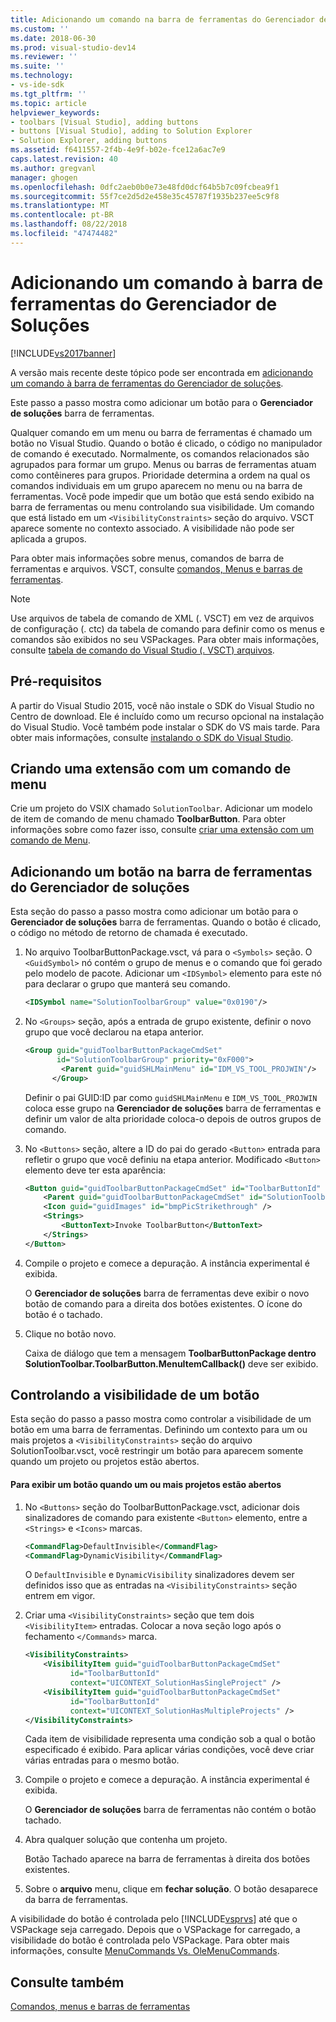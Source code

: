 ```yaml
---
title: Adicionando um comando na barra de ferramentas do Gerenciador de soluções | Microsoft Docs
ms.custom: ''
ms.date: 2018-06-30
ms.prod: visual-studio-dev14
ms.reviewer: ''
ms.suite: ''
ms.technology:
- vs-ide-sdk
ms.tgt_pltfrm: ''
ms.topic: article
helpviewer_keywords:
- toolbars [Visual Studio], adding buttons
- buttons [Visual Studio], adding to Solution Explorer
- Solution Explorer, adding buttons
ms.assetid: f6411557-2f4b-4e9f-b02e-fce12a6ac7e9
caps.latest.revision: 40
ms.author: gregvanl
manager: ghogen
ms.openlocfilehash: 0dfc2aeb0b0e73e48fd0dcf64b5b7c09fcbea9f1
ms.sourcegitcommit: 55f7ce2d5d2e458e35c45787f1935b237ee5c9f8
ms.translationtype: MT
ms.contentlocale: pt-BR
ms.lasthandoff: 08/22/2018
ms.locfileid: "47474482"
---
```

# <a name="adding-a-command-to-the-solution-explorer-toolbar"></a>Adicionando um comando à barra de ferramentas do Gerenciador de Soluções
[!INCLUDE[vs2017banner](../includes/vs2017banner.md)]

A versão mais recente deste tópico pode ser encontrada em [adicionando um comando à barra de ferramentas do Gerenciador de soluções](https://docs.microsoft.com/visualstudio/extensibility/adding-a-command-to-the-solution-explorer-toolbar).  
  
Este passo a passo mostra como adicionar um botão para o **Gerenciador de soluções** barra de ferramentas.  
  
 Qualquer comando em um menu ou barra de ferramentas é chamado um botão no Visual Studio. Quando o botão é clicado, o código no manipulador de comando é executado. Normalmente, os comandos relacionados são agrupados para formar um grupo. Menus ou barras de ferramentas atuam como contêineres para grupos. Prioridade determina a ordem na qual os comandos individuais em um grupo aparecem no menu ou na barra de ferramentas. Você pode impedir que um botão que está sendo exibido na barra de ferramentas ou menu controlando sua visibilidade. Um comando que está listado em um `<VisibilityConstraints>` seção do arquivo. VSCT aparece somente no contexto associado. A visibilidade não pode ser aplicada a grupos.  
  
 Para obter mais informações sobre menus, comandos de barra de ferramentas e arquivos. VSCT, consulte [comandos, Menus e barras de ferramentas](../extensibility/internals/commands-menus-and-toolbars.md).  
  
> [!NOTE]
>  Use arquivos de tabela de comando de XML (. VSCT) em vez de arquivos de configuração (. ctc) da tabela de comando para definir como os menus e comandos são exibidos no seu VSPackages. Para obter mais informações, consulte [tabela de comando do Visual Studio (. VSCT) arquivos](../extensibility/internals/visual-studio-command-table-dot-vsct-files.md).  
  
## <a name="prerequisites"></a>Pré-requisitos  
 A partir do Visual Studio 2015, você não instale o SDK do Visual Studio no Centro de download. Ele é incluído como um recurso opcional na instalação do Visual Studio. Você também pode instalar o SDK do VS mais tarde. Para obter mais informações, consulte [instalando o SDK do Visual Studio](../extensibility/installing-the-visual-studio-sdk.md).  
  
## <a name="creating-an-extension-with-a-menu-command"></a>Criando uma extensão com um comando de menu  
 Crie um projeto do VSIX chamado `SolutionToolbar`. Adicionar um modelo de item de comando de menu chamado **ToolbarButton**. Para obter informações sobre como fazer isso, consulte [criar uma extensão com um comando de Menu](../extensibility/creating-an-extension-with-a-menu-command.md).  
  
## <a name="adding-a-button-to-the-solution-explorer-toolbar"></a>Adicionando um botão na barra de ferramentas do Gerenciador de soluções  
 Esta seção do passo a passo mostra como adicionar um botão para o **Gerenciador de soluções** barra de ferramentas. Quando o botão é clicado, o código no método de retorno de chamada é executado.  
  
1.  No arquivo ToolbarButtonPackage.vsct, vá para o `<Symbols>` seção. O `<GuidSymbol>` nó contém o grupo de menus e o comando que foi gerado pelo modelo de pacote. Adicionar um `<IDSymbol>` elemento para este nó para declarar o grupo que manterá seu comando.  
  
    ```xml  
    <IDSymbol name="SolutionToolbarGroup" value="0x0190"/>  
    ```  
  
2.  No `<Groups>` seção, após a entrada de grupo existente, definir o novo grupo que você declarou na etapa anterior.  
  
    ```xml  
    <Group guid="guidToolbarButtonPackageCmdSet"  
           id="SolutionToolbarGroup" priority="0xF000">  
            <Parent guid="guidSHLMainMenu" id="IDM_VS_TOOL_PROJWIN"/>  
          </Group>  
    ```  
  
     Definir o pai GUID:ID par como `guidSHLMainMenu` e `IDM_VS_TOOL_PROJWIN` coloca esse grupo na **Gerenciador de soluções** barra de ferramentas e definir um valor de alta prioridade coloca-o depois de outros grupos de comando.  
  
3.  No `<Buttons>` seção, altere a ID do pai do gerado `<Button>` entrada para refletir o grupo que você definiu na etapa anterior. Modificado `<Button>` elemento deve ter esta aparência:  
  
    ```xml  
    <Button guid="guidToolbarButtonPackageCmdSet" id="ToolbarButtonId" priority="0x0100" type="Button">  
        <Parent guid="guidToolbarButtonPackageCmdSet" id="SolutionToolbarGroup" />  
        <Icon guid="guidImages" id="bmpPicStrikethrough" />  
        <Strings>  
            <ButtonText>Invoke ToolbarButton</ButtonText>  
        </Strings>  
    </Button>  
    ```  
  
4.  Compile o projeto e comece a depuração. A instância experimental é exibida.  
  
     O **Gerenciador de soluções** barra de ferramentas deve exibir o novo botão de comando para a direita dos botões existentes. O ícone do botão é o tachado.  
  
5.  Clique no botão novo.  
  
     Caixa de diálogo que tem a mensagem **ToolbarButtonPackage dentro SolutionToolbar.ToolbarButton.MenuItemCallback()** deve ser exibido.  
  
## <a name="controlling-the-visibility-of-a-button"></a>Controlando a visibilidade de um botão  
 Esta seção do passo a passo mostra como controlar a visibilidade de um botão em uma barra de ferramentas. Definindo um contexto para um ou mais projetos a `<VisibilityConstraints>` seção do arquivo SolutionToolbar.vsct, você restringir um botão para aparecem somente quando um projeto ou projetos estão abertos.  
  
#### <a name="to-display-a-button-when-one-or-more-projects-are-open"></a>Para exibir um botão quando um ou mais projetos estão abertos  
  
1.  No `<Buttons>` seção do ToolbarButtonPackage.vsct, adicionar dois sinalizadores de comando para existente `<Button>` elemento, entre a `<Strings>` e `<Icons>` marcas.  
  
    ```xml  
    <CommandFlag>DefaultInvisible</CommandFlag>  
    <CommandFlag>DynamicVisibility</CommandFlag>  
    ```  
  
     O `DefaultInvisible` e `DynamicVisibility` sinalizadores devem ser definidos isso que as entradas na `<VisibilityConstraints>` seção entrem em vigor.  
  
2.  Criar uma `<VisibilityConstraints>` seção que tem dois `<VisibilityItem>` entradas. Colocar a nova seção logo após o fechamento `</Commands>` marca.  
  
    ```xml  
    <VisibilityConstraints>  
        <VisibilityItem guid="guidToolbarButtonPackageCmdSet"  
              id="ToolbarButtonId"  
              context="UICONTEXT_SolutionHasSingleProject" />  
        <VisibilityItem guid="guidToolbarButtonPackageCmdSet"  
              id="ToolbarButtonId"  
              context="UICONTEXT_SolutionHasMultipleProjects" />  
    </VisibilityConstraints>  
    ```  
  
     Cada item de visibilidade representa uma condição sob a qual o botão especificado é exibido. Para aplicar várias condições, você deve criar várias entradas para o mesmo botão.  
  
3.  Compile o projeto e comece a depuração. A instância experimental é exibida.  
  
     O **Gerenciador de soluções** barra de ferramentas não contém o botão tachado.  
  
4.  Abra qualquer solução que contenha um projeto.  
  
     Botão Tachado aparece na barra de ferramentas à direita dos botões existentes.  
  
5.  Sobre o **arquivo** menu, clique em **fechar solução**. O botão desaparece da barra de ferramentas.  
  
 A visibilidade do botão é controlada pelo [!INCLUDE[vsprvs](../includes/vsprvs-md.md)] até que o VSPackage seja carregado. Depois que o VSPackage for carregado, a visibilidade do botão é controlada pelo VSPackage.  Para obter mais informações, consulte [MenuCommands Vs. OleMenuCommands](../misc/menucommands-vs-olemenucommands.md).  
  
## <a name="see-also"></a>Consulte também  
 [Comandos, menus e barras de ferramentas](../extensibility/internals/commands-menus-and-toolbars.md)

